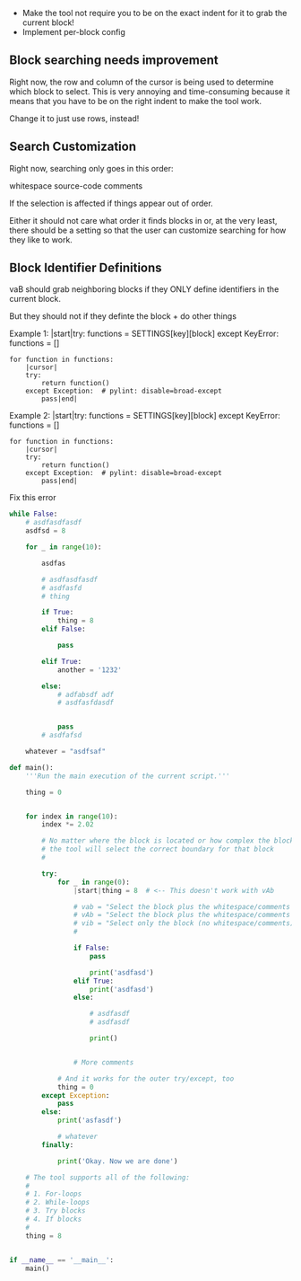 - Make the tool not require you to be on the exact indent for it to grab the
  current block!
- Implement per-block config


## Block searching needs improvement

Right now, the row and column of the cursor is being used to determine which
block to select. This is very annoying and time-consuming because it means that
you have to be on the right indent to make the tool work.

Change it to just use rows, instead!


## Search Customization

Right now, searching only goes in this order:

whitespace
source-code
comments

If the selection is affected if things appear out of order.

Either it should not care what order it finds blocks in or, at the very least,
there should be a setting so that the user can customize searching for how they
like to work.


## Block Identifier Definitions
vaB should grab neighboring blocks if they ONLY define identifiers in the
current block.

But they should not if they definte the block + do other things

Example 1:
	|start|try:
		functions = SETTINGS[key][block]
	except KeyError:
		functions = []

	for function in functions:
		|cursor|
		try:
			return function()
		except Exception:  # pylint: disable=broad-except
			pass|end|


Example 2:
	|start|try:
		functions = SETTINGS[key][block]
	except KeyError:
		functions = []

	for function in functions:
		|cursor|
		try:
			return function()
		except Exception:  # pylint: disable=broad-except
			pass|end|


Fix this error


```python
while False:
    # asdfasdfasdf
    asdfsd = 8

    for _ in range(10):

        asdfas

        # asdfasdfasdf
        # asdfasfd
        # thing

        if True:
            thing = 8
        elif False:

            pass

        elif True:
            another = '1232'

        else:
            # adfabsdf adf
            # asdfasfdasdf


            pass
        # asdfafsd

    whatever = "asdfsaf"
```

```python
def main():
    '''Run the main execution of the current script.'''

    thing = 0


    for index in range(10):
        index *= 2.02

        # No matter where the block is located or how complex the block is,
        # the tool will select the correct boundary for that block
        #

        try:
            for _ in range(0):
                |start|thing = 8  # <-- This doesn't work with vAb

                # vab = "Select the block plus the whitespace/comments above"
                # vAb = "Select the block plus the whitespace/comments above and whitespace below"
                # vib = "Select only the block (no whitespace/comments)"
                #

                if False:
                    pass

                    print('asdfasd')
                elif True:
                    print('asdfasd')
                else:

                    # asdfasdf
                    # asdfasdf

                    print()


                # More comments

            # And it works for the outer try/except, too
            thing = 0
        except Exception:
            pass
        else:
            print('asfasdf')

            # whatever
        finally:

            print('Okay. Now we are done')

    # The tool supports all of the following:
    #
    # 1. For-loops
    # 2. While-loops
    # 3. Try blocks
    # 4. If blocks
    #
    thing = 8


if __name__ == '__main__':
    main()
```
